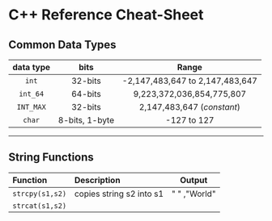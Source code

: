 # C++ Reference Cheat-Sheet

## Common Data Types

|**data type**|**bits** |**Range**|
|:-------:|:--------:|:--------:|
|`int`|32-bits| -2,147,483,647 to 2,147,483,647|
|`int_64`|64-bits|9,223,372,036,854,775,807|
|`INT_MAX`|32-bits| 2,147,483,647 (*constant*)|
|`char`|8-bits, 1-byte| -127 to 127|


------------------------------

## String Functions

|Function | Description | Output|
|:----- | :------| :-----:|
|`strcpy(s1,s2)`| copies string s2 into s1 |" " ,"World"|"World"|
|`strcat(s1,s2)`|


# 
